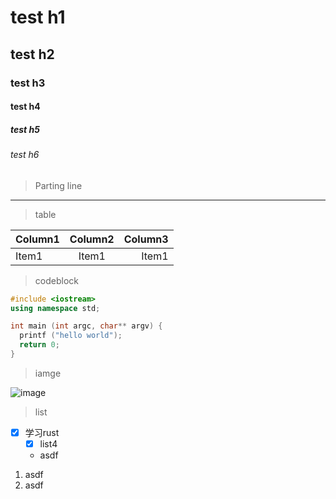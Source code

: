 # test h1
## test h2
### test h3
#### test h4
##### test h5
###### test h6

> Parting line

---

> table

| Column1        |    Column2     |        Column3 |
| :------------- | :------------: | -------------: |
| Item1          |     Item1      |          Item1 |


> codeblock

```cpp
#include <iostream>
using namespace std;

int main (int argc, char** argv) {
  printf ("hello world");
  return 0;
}
```


> iamge

![image](~/Downloads/telegram.png) 

> list

- [x] 学习rust
  - [x] list4 
  - asdf
1. asdf
  2. asdf
